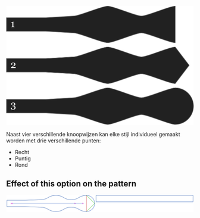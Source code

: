 ![Drie verschillende puntjes](endstyle.svg)

Naast vier verschillende knoopwijzen kan elke stijl individueel gemaakt worden met drie verschillende punten:

 - Recht
 - Puntig
 - Rond



## Effect of this option on the pattern
![This image shows the effect of this option by superimposing several variants that have a different value for this option](benjamin_endstyle_sample.svg "Effect of this option on the pattern")